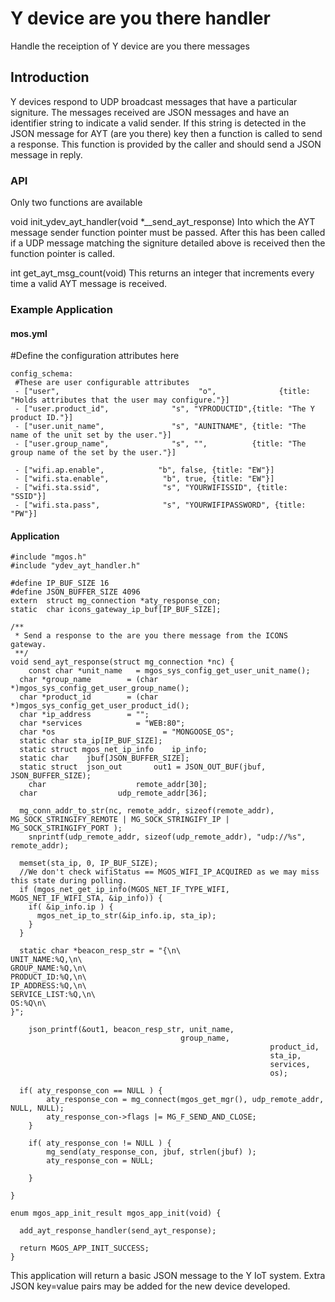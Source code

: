 # Y device are you there handler
Handle the receiption of Y device are you there messages

## Introduction

Y devices respond to UDP broadcast messages that have a particular signiture.
The messages received are JSON messages and have an identifier string to indicate 
a valid sender. If this string is detected in the JSON message for AYT (are you there) key
then a function is called to send a response.
This function is provided by the caller and should send a JSON message in
reply.

### API

Only two functions are available

void init_ydev_ayt_handler(void *__send_ayt_response)
Into which the AYT message sender function pointer must be passed. After this has 
been called if a UDP message matching the signiture detailed above is received then 
the function pointer is called.

int get_ayt_msg_count(void)
This returns an integer that increments every time a valid AYT message is received.

### Example Application

#### mos.yml

#Define the configuration attributes here
```
config_schema:
 #These are user configurable attributes
 - ["user", 						      "o",              {title: "Holds attributes that the user may configure."}]
 - ["user.product_id", 				"s", "YPRODUCTID",{title: "The Y product ID."}]
 - ["user.unit_name", 				"s", "AUNITNAME", {title: "The name of the unit set by the user."}]
 - ["user.group_name", 				"s", "",          {title: "The group name of the set by the user."}]

 - ["wifi.ap.enable",            "b", false, {title: "EW"}]
 - ["wifi.sta.enable",            "b", true, {title: "EW"}]
 - ["wifi.sta.ssid",              "s", "YOURWIFISSID", {title: "SSID"}]
 - ["wifi.sta.pass",              "s", "YOURWIFIPASSWORD", {title: "PW"}]
```

#### Application

```
#include "mgos.h"
#include "ydev_ayt_handler.h"

#define IP_BUF_SIZE 16
#define JSON_BUFFER_SIZE 4096
extern  struct mg_connection *aty_response_con;
static 	char icons_gateway_ip_buf[IP_BUF_SIZE];

/**
 * Send a response to the are you there message from the ICONS gateway.
 **/
void send_ayt_response(struct mg_connection *nc) {
	const char *unit_name   = mgos_sys_config_get_user_unit_name();
  char *group_name        = (char *)mgos_sys_config_get_user_group_name();
  char *product_id        = (char *)mgos_sys_config_get_user_product_id();
  char *ip_address        = "";
  char *services  		    = "WEB:80";
  char *os  				      = "MONGOOSE_OS";
  static char sta_ip[IP_BUF_SIZE];
  static struct mgos_net_ip_info 	ip_info;
  static char    jbuf[JSON_BUFFER_SIZE];
  static struct  json_out 		out1 = JSON_OUT_BUF(jbuf, JSON_BUFFER_SIZE);
	char 					remote_addr[30];
  char 					udp_remote_addr[36];

  mg_conn_addr_to_str(nc, remote_addr, sizeof(remote_addr), MG_SOCK_STRINGIFY_REMOTE | MG_SOCK_STRINGIFY_IP | MG_SOCK_STRINGIFY_PORT );
	snprintf(udp_remote_addr, sizeof(udp_remote_addr), "udp://%s", remote_addr);

  memset(sta_ip, 0, IP_BUF_SIZE);
  //We don't check wifiStatus == MGOS_WIFI_IP_ACQUIRED as we may miss this state during polling.
  if (mgos_net_get_ip_info(MGOS_NET_IF_TYPE_WIFI, MGOS_NET_IF_WIFI_STA, &ip_info)) {
    if( &ip_info.ip ) {
      mgos_net_ip_to_str(&ip_info.ip, sta_ip);
    }
  }

  static char *beacon_resp_str = "{\n\
UNIT_NAME:%Q,\n\
GROUP_NAME:%Q,\n\
PRODUCT_ID:%Q,\n\
IP_ADDRESS:%Q,\n\
SERVICE_LIST:%Q,\n\
OS:%Q\n\
}";

	json_printf(&out1, beacon_resp_str, unit_name,
                                      group_name,
										                  product_id,
										                  sta_ip,
										                  services,
										                  os);

  if( aty_response_con == NULL ) {
		aty_response_con = mg_connect(mgos_get_mgr(), udp_remote_addr, NULL, NULL);
		aty_response_con->flags |= MG_F_SEND_AND_CLOSE;
	}

	if( aty_response_con != NULL ) {
		mg_send(aty_response_con, jbuf, strlen(jbuf) );
		aty_response_con = NULL;

	}

}

enum mgos_app_init_result mgos_app_init(void) {

  add_ayt_response_handler(send_ayt_response);

  return MGOS_APP_INIT_SUCCESS;
}
```

This application will return a basic JSON message to the Y IoT system.
Extra JSON key=value pairs may be added for the new device developed.


